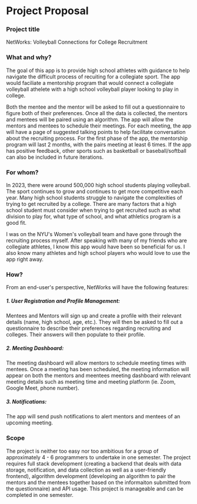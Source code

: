 # Project Proposal

### Project title

NetWorks: Volleyball Connections for College Recruitment

### What and why?

The goal of this app is to provide high school athletes with guidance to help navigate the difficult process of recuiting for a collegiate sport. The app would faciliate a mentorship program that would connect a collegiate volleyball athelete with a high school volleyball player looking to play in college. 

Both the mentee and the mentor will be asked to fill out a questionnaire to figure both of their preferences. Once all the data is collected, the mentors and mentees will be paired using an algorithm. The app will allow the mentors and mentees to schedule their meetings. For each meeting, the app will have a page of suggested talking points to help facilitate conversation about the recruiting process. For the first phase of the app, the mentorship program will last 2 months, with the pairs meeting at least 6 times. If the app has positive feedback, other sports such as basketball or baseball/softball can also be included in future iterations.

### For whom?

In 2023, there were around 500,000 high school students playing volleyball. The sport continues to grow and continues to get more competitive each year. Many high school students struggle to navigate the complexities of trying to get recruited by a college. There are many factors that a high school student must consider when trying to get recruited such as what division to play for, what type of school, and what athletics program is a good fit. 

I was on the NYU's Women's volleyball team and have gone through the recruiting process myself. After speaking with many of my friends who are collegiate athletes, I know this app would have been so beneficial for us. I also know many athletes and high school players who would love to use the app right away. 


### How?

From an end-user's perspective, NetWorks will have the following features:

##### 1. User Registration and Profile Management:
Mentees and Mentors will sign up and create a profile with their relevant details (name, high school, age, etc.). They will then be asked to fill out a questionnaire to describe their preferences regarding recruiting and colleges. Their answers will then populate to their profile. 

##### 2. Meeting Dashboard:
The meeting dashboard will allow mentors to schedule meeting times with mentees. Once a meeting has been scheduled, the meeting information will appear on both the mentors and meentees meeting dashboard with relevant meeting details such as meeting time and meeting platform (ie. Zoom, Google Meet, phone number).

##### 3. Notifications: 
The app will send push notifications to alert mentors and mentees of an upcoming meeting. 


### Scope

The project is neither too easy nor too ambitious for a group of approximately 4 - 6 programmers to undertake in one semester. The project requires full stack development (creating a backend that deals with data storage, notification, and data collection as well as a user-friendly frontend), algorithm development (developing an algorithm to pair the mentors and the mentees together based on the informaiton submitted from the questionnaire) and API usage. This project is manageable and can be completed in one semester. 



